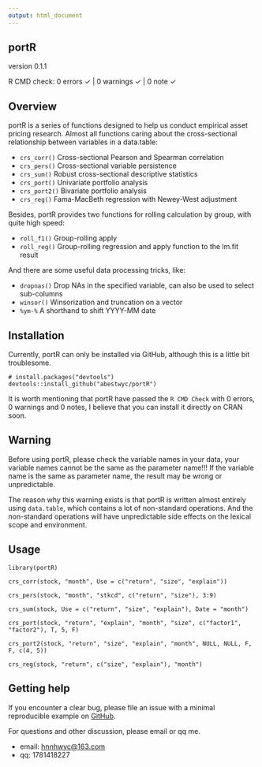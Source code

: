 ```yaml
---
output: html_document
---
```


## portR

version 0.1.1

R CMD check: 0 errors ✓ \| 0 warnings ✓ \| 0 note ✓

## Overview

portR is a series of functions designed to help us conduct empirical asset pricing research. Almost all functions caring about the cross-sectional relationship between variables in a data.table:

-   `crs_corr()` Cross-sectional Pearson and Spearman correlation
-   `crs_pers()` Cross-sectional variable persistence
-   `crs_sum()` Robust cross-sectional descriptive statistics
-   `crs_port()` Univariate portfolio analysis
-   `crs_port2()` Bivariate portfolio analysis
-   `crs_reg()` Fama-MacBeth regression with Newey-West adjustment

Besides, portR provides two functions for rolling calculation by group, with quite high speed:

-   `roll_f1()` Group-rolling apply
-   `roll_reg()` Group-rolling regression and apply function to the lm.fit result

And there are some useful data processing tricks, like:

-   `dropnas()` Drop NAs in the specified variable, can also be used to select sub-columns
-   `winsor()` Winsorization and truncation on a vector
-   `%ym-%` A shorthand to shift YYYY-MM date

## Installation

Currently, portR can only be installed via GitHub, although this is a little bit troublesome.

```{r, eval = FALSE}
# install.packages("devtools")
devtools::install_github("abestwyc/portR")
```

It is worth mentioning that portR have passed the `R CMD Check` with 0 errors, 0 warnings and 0 notes, I believe that you can install it directly on CRAN soon.

## Warning

Before using portR, please check the variable names in your data, your variable names cannot be the same as the parameter name!!! If the variable name is the same as parameter name, the result may be wrong or unpredictable.

The reason why this warning exists is that portR is written almost entirely using `data.table`, which contains a lot of non-standard operations. And the non-standard operations will have unpredictable side effects on the lexical scope and environment.

## Usage

```{r, message = FALSE}
library(portR)

crs_corr(stock, "month", Use = c("return", "size", "explain"))

crs_pers(stock, "month", "stkcd", c("return", "size"), 3:9)

crs_sum(stock, Use = c("return", "size", "explain"), Date = "month")

crs_port(stock, "return", "explain", "month", "size", c("factor1", "factor2"), T, 5, F)

crs_port2(stock, "return", "size", "explain", "month", NULL, NULL, F, F, c(4, 5))

crs_reg(stock, "return", c("size", "explain"), "month")

```

## Getting help

If you encounter a clear bug, please file an issue with a minimal reproducible example on [GitHub](https://github.com/abestwyc/portR/issues).

For questions and other discussion, please email or qq me.

* email: [hnnhwyc\@163.com](mailto:hnnhwyc@163.com) 
* qq: 1781418227

